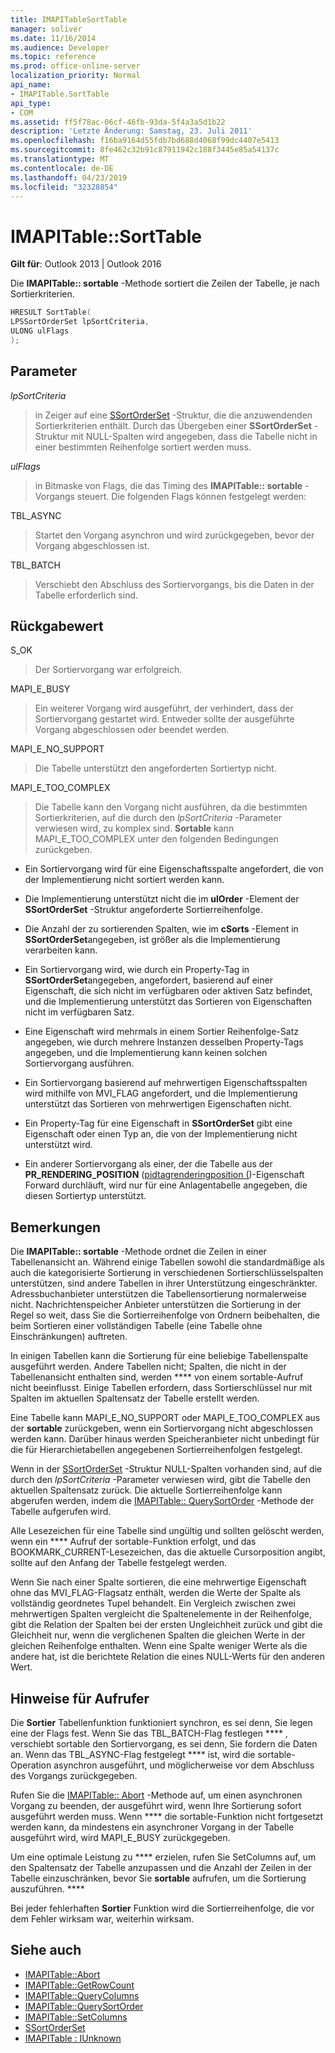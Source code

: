 ```yaml
---
title: IMAPITableSortTable
manager: soliver
ms.date: 11/16/2014
ms.audience: Developer
ms.topic: reference
ms.prod: office-online-server
localization_priority: Normal
api_name:
- IMAPITable.SortTable
api_type:
- COM
ms.assetid: ff5f78ac-06cf-46fb-93da-5f4a3a5d1b22
description: 'Letzte Änderung: Samstag, 23. Juli 2011'
ms.openlocfilehash: f16ba9164d55fdb7bd688d4068f99dc4407e5413
ms.sourcegitcommit: 8fe462c32b91c87911942c188f3445e85a54137c
ms.translationtype: MT
ms.contentlocale: de-DE
ms.lasthandoff: 04/23/2019
ms.locfileid: "32328854"
---
```

# <a name="imapitablesorttable"></a>IMAPITable::SortTable

**Gilt für**: Outlook 2013 | Outlook 2016 
  
Die **IMAPITable:: sortable** -Methode sortiert die Zeilen der Tabelle, je nach Sortierkriterien. 
  
```cpp
HRESULT SortTable(
LPSSortOrderSet lpSortCriteria,
ULONG ulFlags
);
```

## <a name="parameters"></a>Parameter

_lpSortCriteria_
  
> in Zeiger auf eine [SSortOrderSet](ssortorderset.md) -Struktur, die die anzuwendenden Sortierkriterien enthält. Durch das Übergeben einer **SSortOrderSet** -Struktur mit NULL-Spalten wird angegeben, dass die Tabelle nicht in einer bestimmten Reihenfolge sortiert werden muss. 
    
_ulFlags_
  
> in Bitmaske von Flags, die das Timing des **IMAPITable:: sortable** -Vorgangs steuert. Die folgenden Flags können festgelegt werden: 
    
TBL_ASYNC 
  
> Startet den Vorgang asynchron und wird zurückgegeben, bevor der Vorgang abgeschlossen ist.
    
TBL_BATCH 
  
> Verschiebt den Abschluss des Sortiervorgangs, bis die Daten in der Tabelle erforderlich sind.
    
## <a name="return-value"></a>Rückgabewert

S_OK 
  
> Der Sortiervorgang war erfolgreich.
    
MAPI_E_BUSY 
  
> Ein weiterer Vorgang wird ausgeführt, der verhindert, dass der Sortiervorgang gestartet wird. Entweder sollte der ausgeführte Vorgang abgeschlossen oder beendet werden.
    
MAPI_E_NO_SUPPORT 
  
> Die Tabelle unterstützt den angeforderten Sortiertyp nicht.
    
MAPI_E_TOO_COMPLEX 
  
> Die Tabelle kann den Vorgang nicht ausführen, da die bestimmten Sortierkriterien, auf die durch den _lpSortCriteria_ -Parameter verwiesen wird, zu komplex sind. **Sortable** kann MAPI_E_TOO_COMPLEX unter den folgenden Bedingungen zurückgeben. 
    
   - Ein Sortiervorgang wird für eine Eigenschaftsspalte angefordert, die von der Implementierung nicht sortiert werden kann.
    
   - Die Implementierung unterstützt nicht die im **ulOrder** -Element der **SSortOrderSet** -Struktur angeforderte Sortierreihenfolge. 
    
   - Die Anzahl der zu sortierenden Spalten, wie im **cSorts** -Element in **SSortOrderSet**angegeben, ist größer als die Implementierung verarbeiten kann.
    
   - Ein Sortiervorgang wird, wie durch ein Property-Tag in **SSortOrderSet**angegeben, angefordert, basierend auf einer Eigenschaft, die sich nicht im verfügbaren oder aktiven Satz befindet, und die Implementierung unterstützt das Sortieren von Eigenschaften nicht im verfügbaren Satz.
    
   - Eine Eigenschaft wird mehrmals in einem Sortier Reihenfolge-Satz angegeben, wie durch mehrere Instanzen desselben Property-Tags angegeben, und die Implementierung kann keinen solchen Sortiervorgang ausführen.
    
   - Ein Sortiervorgang basierend auf mehrwertigen Eigenschaftsspalten wird mithilfe von MVI_FLAG angefordert, und die Implementierung unterstützt das Sortieren von mehrwertigen Eigenschaften nicht. 
    
   - Ein Property-Tag für eine Eigenschaft in **SSortOrderSet** gibt eine Eigenschaft oder einen Typ an, die von der Implementierung nicht unterstützt wird. 
    
   - Ein anderer Sortiervorgang als einer, der die Tabelle aus der **PR_RENDERING_POSITION** ([pidtagrenderingposition (](pidtagrenderingposition-canonical-property.md))-Eigenschaft Forward durchläuft, wird nur für eine Anlagentabelle angegeben, die diesen Sortiertyp unterstützt.
    
## <a name="remarks"></a>Bemerkungen

Die **IMAPITable:: sortable** -Methode ordnet die Zeilen in einer Tabellenansicht an. Während einige Tabellen sowohl die standardmäßige als auch die kategorisierte Sortierung in verschiedenen Sortierschlüsselspalten unterstützen, sind andere Tabellen in ihrer Unterstützung eingeschränkter. Adressbuchanbieter unterstützen die Tabellensortierung normalerweise nicht. Nachrichtenspeicher Anbieter unterstützen die Sortierung in der Regel so weit, dass Sie die Sortierreihenfolge von Ordnern beibehalten, die beim Sortieren einer vollständigen Tabelle (eine Tabelle ohne Einschränkungen) auftreten. 
  
In einigen Tabellen kann die Sortierung für eine beliebige Tabellenspalte ausgeführt werden. Andere Tabellen nicht; Spalten, die nicht in der Tabellenansicht enthalten sind, werden **** von einem sortable-Aufruf nicht beeinflusst. Einige Tabellen erfordern, dass Sortierschlüssel nur mit Spalten im aktuellen Spaltensatz der Tabelle erstellt werden. 
  
Eine Tabelle kann MAPI_E_NO_SUPPORT oder MAPI_E_TOO_COMPLEX aus der **sortable** zurückgeben, wenn ein Sortiervorgang nicht abgeschlossen werden kann. Darüber hinaus werden Speicheranbieter nicht unbedingt für die für Hierarchietabellen angegebenen Sortierreihenfolgen festgelegt. 
  
Wenn in der [SSortOrderSet](ssortorderset.md) -Struktur NULL-Spalten vorhanden sind, auf die durch den _lpSortCriteria_ -Parameter verwiesen wird, gibt die Tabelle den aktuellen Spaltensatz zurück. Die aktuelle Sortierreihenfolge kann abgerufen werden, indem die [IMAPITable:: QuerySortOrder](imapitable-querysortorder.md) -Methode der Tabelle aufgerufen wird. 
  
Alle Lesezeichen für eine Tabelle sind ungültig und sollten gelöscht werden, wenn ein **** Aufruf der sortable-Funktion erfolgt, und das BOOKMARK_CURRENT-Lesezeichen, das die aktuelle Cursorposition angibt, sollte auf den Anfang der Tabelle festgelegt werden. 
  
Wenn Sie nach einer Spalte sortieren, die eine mehrwertige Eigenschaft ohne das MVI_FLAG-Flagsatz enthält, werden die Werte der Spalte als vollständig geordnetes Tupel behandelt. Ein Vergleich zwischen zwei mehrwertigen Spalten vergleicht die Spaltenelemente in der Reihenfolge, gibt die Relation der Spalten bei der ersten Ungleichheit zurück und gibt die Gleichheit nur, wenn die verglichenen Spalten die gleichen Werte in der gleichen Reihenfolge enthalten. Wenn eine Spalte weniger Werte als die andere hat, ist die berichtete Relation die eines NULL-Werts für den anderen Wert.
  
## <a name="notes-to-callers"></a>Hinweise für Aufrufer

Die **Sortier** Tabellenfunktion funktioniert synchron, es sei denn, Sie legen eine der Flags fest. Wenn Sie das TBL_BATCH-Flag festlegen **** , verschiebt sortable den Sortiervorgang, es sei denn, Sie fordern die Daten an. Wenn das TBL_ASYNC-Flag festgelegt **** ist, wird die sortable-Operation asynchron ausgeführt, und möglicherweise vor dem Abschluss des Vorgangs zurückgegeben. 
  
Rufen Sie die [IMAPITable:: Abort](imapitable-abort.md) -Methode auf, um einen asynchronen Vorgang zu beenden, der ausgeführt wird, wenn Ihre Sortierung sofort ausgeführt werden muss. Wenn **** die sortable-Funktion nicht fortgesetzt werden kann, da mindestens ein asynchroner Vorgang in der Tabelle ausgeführt wird, wird MAPI_E_BUSY zurückgegeben. 
  
Um eine optimale Leistung zu **** erzielen, rufen Sie SetColumns auf, um den Spaltensatz der Tabelle anzupassen und die Anzahl der Zeilen in der Tabelle einzuschränken, bevor Sie **sortable** aufrufen, um die Sortierung auszuführen. **** 
  
Bei jeder fehlerhaften **Sortier** Funktion wird die Sortierreihenfolge, die vor dem Fehler wirksam war, weiterhin wirksam. 
  
## <a name="see-also"></a>Siehe auch

- [IMAPITable::Abort](imapitable-abort.md)
- [IMAPITable::GetRowCount](imapitable-getrowcount.md)
- [IMAPITable::QueryColumns](imapitable-querycolumns.md)
- [IMAPITable::QuerySortOrder](imapitable-querysortorder.md)
- [IMAPITable::SetColumns](imapitable-setcolumns.md)
- [SSortOrderSet](ssortorderset.md)
- [IMAPITable : IUnknown](imapitableiunknown.md)

